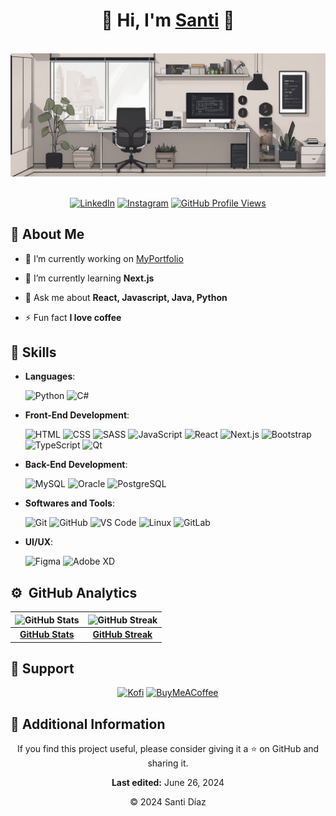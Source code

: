 <div align="center">

<h1>🧑 Hi, I'm <a href="https://www.instagram.com/SantiiDiazSanchez/">Santi</a> 👋</h1>

&nbsp;
<img src="./src/img.png">
&nbsp;

[![LinkedIn](https://img.shields.io/badge/linkedin-%2300acee.svg?color=405DE6&style=for-the-badge&logo=linkedin&logoColor=white)](https://www.linkedin.com/in/SantiiDiazSanchez/)
[![Instagram](https://img.shields.io/badge/instagram-%ff5851db.svg?color=C13584&style=for-the-badge&logo=instagram&logoColor=white)](https://www.instagram.com/SantiiDiazSanchez/)
[![GitHub Profile Views](https://komarev.com/ghpvc/?username=SantiiDiazSanchez&color=1e81b0&style=for-the-badge&label=Profile+Views)](https://github.com/SantiiDiazSanchez)

</div>

## 📖 About Me

- 🔭 I’m currently working on [MyPortfolio](https://github.com/SantiiDiazSanchez/MyPortfolio)

- 🌱 I’m currently learning **Next.js**

- 💬 Ask me about **React, Javascript, Java, Python**

- ⚡ Fun fact **I love coffee**

## 🧩 Skills

- **Languages**:

    ![Python](https://img.shields.io/badge/python-%2300acee.svg?color=2176ac&style=for-the-badge&logo=python&logoColor=white)
    ![C#](https://img.shields.io/badge/csharp-%2300acee.svg?color=9b4f97&style=for-the-badge&logo=csharp&logoColor=white)  

- **Front-End Development**:

    ![HTML](https://img.shields.io/badge/HTML5-%2300acee.svg?color=e44d26&style=for-the-badge&logo=HTML5&logoColor=white)
    ![CSS](https://img.shields.io/badge/CSS-%231572B6.svg?color=214ce5&style=for-the-badge&logo=CSS3&logoColor=white)
    ![SASS](https://img.shields.io/badge/SASS-%23CC6699.svg?color=cd6799&style=for-the-badge&logo=SASS&logoColor=white)
    ![JavaScript](https://img.shields.io/badge/javascript-%2300acee.svg?color=f7e018&style=for-the-badge&logo=javascript&logoColor=black)
    ![React](https://img.shields.io/badge/React-%2361DAFB.svg?color=61DAFB&style=for-the-badge&logo=React&logoColor=black)
    ![Next.js](https://img.shields.io/badge/Next.js-%23000000.svg?color=000000&style=for-the-badge&logo=Next.js&logoColor=white)
    ![Bootstrap](https://img.shields.io/badge/Bootstrap-%23563D7C.svg?color=563D7C&style=for-the-badge&logo=Bootstrap&logoColor=white)
    ![TypeScript](https://img.shields.io/badge/TypeScript-%23007ACC.svg?color=007ACC&style=for-the-badge&logo=TypeScript&logoColor=white)
    ![Qt](https://img.shields.io/badge/Qt-%23217346.svg?color=217346&style=for-the-badge&logo=Qt&logoColor=white)


- **Back-End Development**:

    ![MySQL](https://img.shields.io/badge/MySQL-%234479A1.svg?color=4479A1&style=for-the-badge&logo=MySQL&logoColor=white)
    ![Oracle](https://img.shields.io/badge/Oracle-%23F80000.svg?color=F80000&style=for-the-badge&logo=Oracle&logoColor=white)
    ![PostgreSQL](https://img.shields.io/badge/PostgreSQL-%23336791.svg?color=336791&style=for-the-badge&logo=PostgreSQL&logoColor=white)

- **Softwares and Tools**:

    ![Git](https://img.shields.io/badge/Git-%23F05032.svg?color=F05032&style=for-the-badge&logo=Git&logoColor=white)
    ![GitHub](https://img.shields.io/badge/GitHub-%23181717.svg?color=181717&style=for-the-badge&logo=GitHub&logoColor=white)
    ![VS Code](https://img.shields.io/badge/VS%20Code-%23007ACC.svg?color=007ACC&style=for-the-badge&logo=Visual-Studio-Code&logoColor=white)
    ![Linux](https://img.shields.io/badge/Linux-%23FCC624.svg?color=FCC624&style=for-the-badge&logo=Linux&logoColor=black)
    ![GitLab](https://img.shields.io/badge/GitLab-%23FC6D26.svg?color=FC6D26&style=for-the-badge&logo=GitLab&logoColor=white)

- **UI/UX**:

    ![Figma](https://img.shields.io/badge/Figma-%23F24E1E.svg?color=F24E1E&style=for-the-badge&logo=Figma&logoColor=white)
    ![Adobe XD](https://img.shields.io/badge/Adobe%20XD-%23FF61F6.svg?color=FF61F6&style=for-the-badge&logo=Adobe-XD&logoColor=white)


## ⚙️ &nbsp;GitHub Analytics

| ![GitHub Stats](https://github-readme-stats-eight-theta.vercel.app/api?username=SantiiDiazSanchez&show_icons=true&theme=algolia&include_all_commits=true&count_private=true) | ![GitHub Streak](https://github-readme-streak-stats.herokuapp.com/?user=SantiiDiazSanchez&theme=tokyonight&theme=algolia&include_all_commits=true&count_private=true) |
| :---: | :---: |
| [**GitHub Stats**](https://github.com/SantiiDiazSanchez) | [**GitHub Streak**](https://github.com/SantiiDiazSanchez) |

## 🤝 Support

<div align="center">

  [![Kofi](https://img.shields.io/badge/Support%20Me%20on%20Kofi-%23FF5E5B.svg?style=for-the-badge&logo=Ko-fi&logoColor=white)](https://ko-fi.com/SantiiDiazSanchez)
  [![BuyMeACoffee](https://img.shields.io/badge/Buy%20Me%20A%20Coffee-F7B500.svg?style=for-the-badge&logo=Buy-Me-A-Coffee&logoColor=white)](https://buymeacoffee.com/santidiazsanchez)

</div>

## 📄 Additional Information

<div align="center">

If you find this project useful, please consider giving it a ⭐️ on GitHub and sharing it.

**Last edited:** June 26, 2024

© 2024 Santi Díaz

</div>
